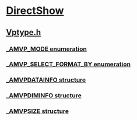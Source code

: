 # [DirectShow](../_dshow/index.md)
## [Vptype.h](index.md)
### [_AMVP_MODE enumeration](../vptype/ne-vptype-_amvp_mode.md)
### [_AMVP_SELECT_FORMAT_BY enumeration](../vptype/ne-vptype-_amvp_select_format_by.md)
### [_AMVPDATAINFO structure](../vptype/ns-vptype-_amvpdatainfo.md)
### [_AMVPDIMINFO structure](../vptype/ns-vptype-_amvpdiminfo.md)
### [_AMVPSIZE structure](../vptype/ns-vptype-_amvpsize.md)
